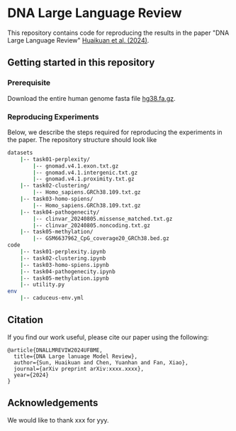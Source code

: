 
# DNA Large Language Review

This repository contains code for reproducing the results in the paper "DNA Large Language Review" [Huaikuan et al. (2024)](https://arxiv.org/xxxx).


## Getting started in this repository

### Prerequisite 

Download the entire human genome fasta file [hg38.fa.gz](https://hgdownload.soe.ucsc.edu/goldenPath/hg38/bigZips/hg38.fa.gz).

### Reproducing Experiments

Below, we describe the steps required for reproducing the experiments in the paper. The repository  structure should look like

```bash
datasets
    |-- task01-perplexity/
        |-- gnomad.v4.1.exon.txt.gz
        |-- gnomad.v4.1.intergenic.txt.gz
        |-- gnomad.v4.1.proximity.txt.gz
    |-- task02-clustering/
        |-- Homo_sapiens.GRCh38.109.txt.gz
    |-- task03-homo-spiens/
        |-- Homo_sapiens.GRCh38.109.txt.gz
    |-- task04-pathogenecity/
        |-- clinvar_20240805.missense_matched.txt.gz
        |-- clinvar_20240805.noncoding.txt.gz
    |-- task05-methylation/
        |-- GSM6637962_CpG_coverage20_GRCh38.bed.gz
code
    |-- task01-perplexity.ipynb
    |-- task02-clustering.ipynb
    |-- task03-homo-spiens.ipynb
    |-- task04-pathogenecity.ipynb
    |-- task05-methylation.ipynb
    |-- utility.py
env
    |-- caduceus-env.yml
```


## Citation
<a name="citation"></a>

If you find our work useful, please cite our paper using the following:
```
@article{DNALLMREVIW2024UFBME,
  title={DNA Large lanuage Model Review},
  author={Sun, Huaikuan and Chen, Yuanhan and Fan, Xiao},
  journal={arXiv preprint arXiv:xxxx.xxxx},
  year={2024}
}
```

## Acknowledgements
<a name="acknowledgements"></a>
We would like to thank xxx for yyy.


